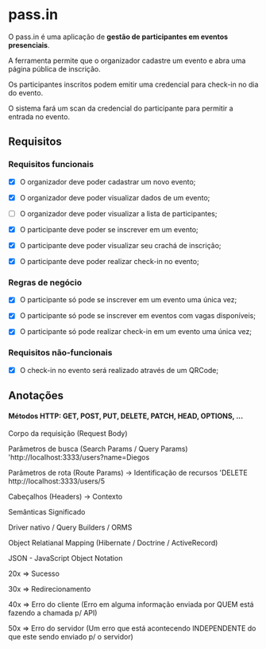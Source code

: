 # pass.in

O pass.in é uma aplicação de **gestão de participantes em eventos presenciais**.

A ferramenta permite que o organizador cadastre um evento e abra uma página pública de inscrição.

Os participantes inscritos podem emitir uma credencial para check-in no dia do evento.

O sistema fará um scan da credencial do participante para permitir a entrada no evento.

## Requisitos

### Requisitos funcionais

- [X] O organizador deve poder cadastrar um novo evento;

- [X] O organizador deve poder visualizar dados de um evento;

- [ ] O organizador deve poder visualizar a lista de participantes;

- [X] O participante deve poder se inscrever em um evento;

- [X] O participante deve poder visualizar seu crachá de inscrição;

- [X] O participante deve poder realizar check-in no evento;

### Regras de negócio

- [X] O participante só pode se inscrever em um evento uma única vez;

- [X] O participante só pode se inscrever em eventos com vagas disponíveis;

- [X] O participante só pode realizar check-in em um evento uma única vez;

### Requisitos não-funcionais

- [X] O check-in no evento será realizado através de um QRCode;

## Anotações

#### Métodos HTTP: GET, POST, PUT, DELETE, PATCH, HEAD, OPTIONS, ...

Corpo da requisição (Request Body)

Parâmetros de busca (Search Params / Query Params) 'http://IocaIhost:3333/users?name=Diegos

Parâmetros de rota (Route Params) -> Identificação de recursos 'DELETE http://IocaIhost:3333/users/5

Cabeçalhos (Headers) -> Contexto

Semânticas Significado

Driver nativo / Query Builders / ORMS

Object Relatianal Mapping (Hibernate / Doctrine / ActiveRecord)

JSON - JavaScript Object Notation

20x => Sucesso

30x => Redirecionamento

40x => Erro do cliente (Erro em alguma informação enviada por QUEM está fazendo a chamada p/ API)

50x => Erro do servidor (Um erro que está acontecendo INDEPENDENTE do que este sendo enviado p/ o servidor)